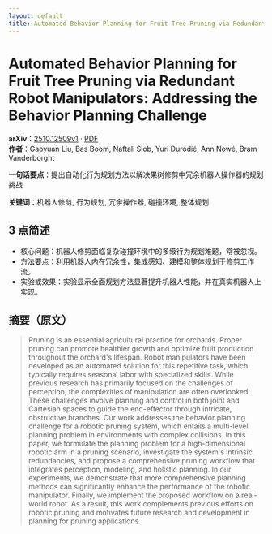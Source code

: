 ```yaml
---
layout: default
title: Automated Behavior Planning for Fruit Tree Pruning via Redundant Robot Manipulators: Addressing the Behavior Planning Challenge
---
```


# Automated Behavior Planning for Fruit Tree Pruning via Redundant Robot Manipulators: Addressing the Behavior Planning Challenge
**arXiv**：[2510.12509v1](https://arxiv.org/abs/2510.12509) · [PDF](https://arxiv.org/pdf/2510.12509.pdf)  
**作者**：Gaoyuan Liu, Bas Boom, Naftali Slob, Yuri Durodié, Ann Nowé, Bram Vanderborght  

**一句话要点**：提出自动化行为规划方法以解决果树修剪中冗余机器人操作器的规划挑战

**关键词**：机器人修剪, 行为规划, 冗余操作器, 碰撞环境, 整体规划

## 3 点简述
- 核心问题：机器人修剪面临复杂碰撞环境中的多级行为规划难题，常被忽视。
- 方法要点：利用机器人内在冗余性，集成感知、建模和整体规划于修剪工作流。
- 实验或效果：实验显示全面规划方法显著提升机器人性能，并在真实机器人上实现。

## 摘要（原文）

> Pruning is an essential agricultural practice for orchards. Proper pruning
> can promote healthier growth and optimize fruit production throughout the
> orchard's lifespan. Robot manipulators have been developed as an automated
> solution for this repetitive task, which typically requires seasonal labor with
> specialized skills. While previous research has primarily focused on the
> challenges of perception, the complexities of manipulation are often
> overlooked. These challenges involve planning and control in both joint and
> Cartesian spaces to guide the end-effector through intricate, obstructive
> branches. Our work addresses the behavior planning challenge for a robotic
> pruning system, which entails a multi-level planning problem in environments
> with complex collisions. In this paper, we formulate the planning problem for a
> high-dimensional robotic arm in a pruning scenario, investigate the system's
> intrinsic redundancies, and propose a comprehensive pruning workflow that
> integrates perception, modeling, and holistic planning. In our experiments, we
> demonstrate that more comprehensive planning methods can significantly enhance
> the performance of the robotic manipulator. Finally, we implement the proposed
> workflow on a real-world robot. As a result, this work complements previous
> efforts on robotic pruning and motivates future research and development in
> planning for pruning applications.

